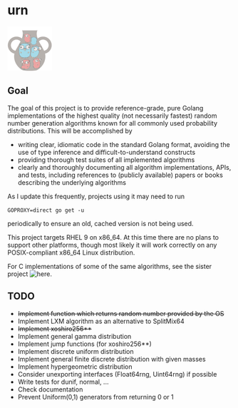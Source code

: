 # urn
![image](urn_small.png)

## Goal
The goal of this project is to provide reference-grade, pure Golang implementations of the highest quality (not necessarily fastest) random number generation algorithms known for all commonly used probability distributions. This will be accomplished by
* writing clear, idiomatic code in the standard Golang format, avoiding the use of type inference and difficult-to-understand constructs
* providing thorough test suites of all implemented algorithms
* clearly and thoroughly documenting all algorithm implementations, APIs, and tests, including references to (publicly available) papers or books describing the underlying algorithms

As I update this frequently, projects using it may need to run
```
GOPROXY=direct go get -u
```
periodically to ensure an old, cached version is not being used.

This project targets RHEL 9 on x86_64. At this time there are no plans to support other platforms, though most likely it will work correctly on any POSIX-compliant x86_64 Linux distribution.

For C implementations of some of the same algorithms, see the sister project ![here](https://github.com/kmazza2/crng).

## TODO
* ~~Implement function which returns random number provided by the OS~~
* Implement LXM algorithm as an alternative to SplitMix64
* ~~Implement xoshiro256**~~
* Implement general gamma distribution
* Implement jump functions (for xoshiro256**)
* Implement discrete uniform distribution
* Implement general finite discrete distribution with given masses
* Implement hypergeometric distribution
* Consider unexporting interfaces (Float64rng, Uint64rng) if possible
* Write tests for dunif, normal, ...
* Check documentation
* Prevent Uniform(0,1) generators from returning 0 or 1
